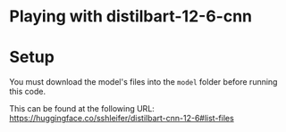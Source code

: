 # Playing with distilbart-12-6-cnn

# Setup

You must download the model's files into the `model` folder before running this code.

This can be found at the following URL: https://huggingface.co/sshleifer/distilbart-cnn-12-6#list-files


